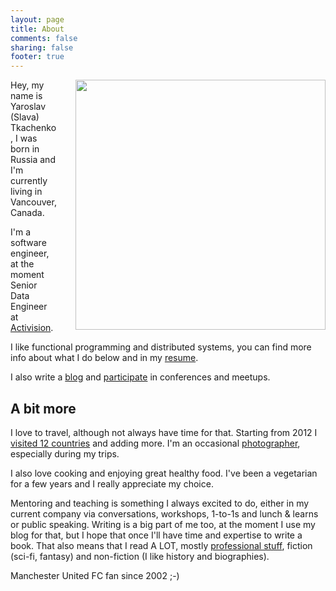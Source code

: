 ```yaml
---
layout: page
title: About
comments: false
sharing: false
footer: true
---
```


<img src="/images/pages/me_about_page.jpg" width="400" style="float: right; margin-left: 30px;" />

Hey, my name is Yaroslav (Slava) Tkachenko, I was born in Russia and I'm currently living in Vancouver, Canada.

I'm a software engineer, at the moment Senior Data Engineer at [Activision](https://www.activision.com).

I like functional programming and distributed systems, you can find more info about what I do below and in my [resume](/files/resume-yaroslav-tkachenko.pdf).

I also write a [blog](/blog/archives) and [participate](/talks) in conferences and meetups.

## A bit more

I love to travel, although not always have time for that. Starting from 2012 I [visited 12 countries](http://ru.igotoworld.com/en/visited-map/9924.htm) and adding more. I'm an occasional [photographer](https://www.instagram.com/sap1ens/), especially during my trips.

I also love cooking and enjoying great healthy food. I've been a vegetarian for a few years and I really appreciate my choice.

Mentoring and teaching is something I always excited to do, either in my current company via conversations, workshops, 1-to-1s and lunch & learns or public speaking. Writing is a big part of me too, at the moment I use my blog for that, but I hope that once I'll have time and expertise to write a book. That also means that I read A LOT, mostly [professional stuff](/blog/2014/10/13/how-and-what-i-read-as-a-software-engineer/), fiction (sci-fi, fantasy) and non-fiction (I like history and biographies).

Manchester United FC fan since 2002 ;-)
